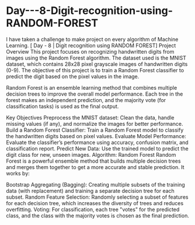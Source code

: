 # Day---8-Digit-recognition-using-RANDOM-FOREST
I have taken a challenge to make project on every algorithm of Machine Learning. [ Day - 8 | Digit recognition using RANDOM FOREST]
Project Overview
This project focuses on recognizing handwritten digits from images using the Random Forest algorithm. The dataset used is the MNIST dataset, which contains 28x28 pixel grayscale images of handwritten digits (0-9). The objective of this project is to train a Random Forest classifier to predict the digit based on the pixel values in the image.

Random Forest is an ensemble learning method that combines multiple decision trees to improve the overall model performance. Each tree in the forest makes an independent prediction, and the majority vote (for classification tasks) is used as the final output.

Key Objectives
Preprocess the MNIST dataset: Clean the data, handle missing values (if any), and normalize the images for better performance.
Build a Random Forest Classifier: Train a Random Forest model to classify the handwritten digits based on pixel values.
Evaluate Model Performance: Evaluate the classifier’s performance using accuracy, confusion matrix, and classification report.
Predict New Data: Use the trained model to predict the digit class for new, unseen images.
Algorithm: Random Forest
Random Forest is a powerful ensemble method that builds multiple decision trees and merges them together to get a more accurate and stable prediction. It works by:

Bootstrap Aggregating (Bagging): Creating multiple subsets of the training data (with replacement) and training a separate decision tree for each subset.
Random Feature Selection: Randomly selecting a subset of features for each decision tree, which increases the diversity of trees and reduces overfitting.
Voting: For classification, each tree "votes" for the predicted class, and the class with the majority votes is chosen as the final prediction.

